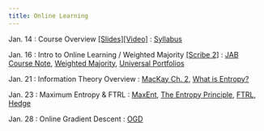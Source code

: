 ```yaml
---
title: Online Learning
---
```


Jan. 14
: Course Overview [[Slides]](https://drive.google.com/file/d/1NT2gE74RxQb9aKhKe-hyyoK73bd_2G9M/view?usp=sharing)[[Video]](https://youtu.be/5IxDk0bVVcI)
  : [Syllabus](https://interactive-learning-algos.github.io/syllabus/)

Jan. 16
: Intro to Online Learning / Weighted Majority [[Scribe 2]](/assets/pdfs/scribe_2.pdf)
  : [JAB Course Note](https://www.cs.cmu.edu/~16831-f14/notes/F10/16831_lecture09_beckart/16831_lecture09_beckart.pdf), [Weighted Majority](https://www.cs.cmu.edu/~ninamf/LGO10/wm.pdf), [Universal Portfolios](https://isl.stanford.edu/~cover/papers/paper93.pdf)

Jan. 21
: Information Theory Overview
  : [MacKay Ch. 2](https://www.inference.org.uk/itprnn/book.pdf), [What is Entropy?](https://www.quantamagazine.org/what-is-entropy-a-measure-of-just-how-little-we-really-know-20241213/)

Jan. 23
: Maximum Entropy & FTRL
  : [MaxEnt](https://www.cs.princeton.edu/courses/archive/spr07/cos424/papers/maxent_icml.pdf), [The Entropy Principle](https://bayes.wustl.edu/etj/science.and.engineering/lect.10.pdf), [FTRL](https://proceedings.mlr.press/v15/mcmahan11b/mcmahan11b.pdf), [Hedge](https://www.cis.upenn.edu/~mkearns/teaching/COLT/adaboost.pdf)

Jan. 28
: Online Gradient Descent
  : [OGD](https://people.eecs.berkeley.edu/~brecht/cs294docs/week1/03.Zinkevich.pdf)